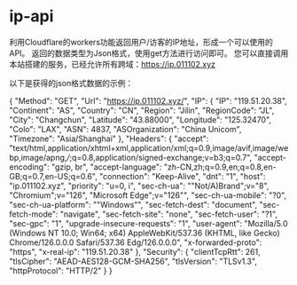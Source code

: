 # ip-api
利用Cloudflare的workers功能返回用户/访客的IP地址，形成一个可以使用的API。
返回的数据类型为Json格式，使用get方法进行访问即可。
您可以直接调用本站搭建的服务，已经允许所有跨域：https://ip.011102.xyz

以下是获得的json格式数据的示例：

{
    "Method": "GET",
    "Url": "https://ip.011102.xyz/",
    "IP": {
        "IP": "119.51.20.38",
        "Continent": "AS",
        "Country": "CN",
        "Region": "Jilin",
        "RegionCode": "JL",
        "City": "Changchun",
        "Latitude": "43.88000",
        "Longitude": "125.32470",
        "Colo": "LAX",
        "ASN": 4837,
        "ASOrganization": "China Unicom",
        "Timezone": "Asia/Shanghai"
    },
    "Headers": {
        "accept": "text/html,application/xhtml+xml,application/xml;q=0.9,image/avif,image/webp,image/apng,*/*;q=0.8,application/signed-exchange;v=b3;q=0.7",
        "accept-encoding": "gzip, br",
        "accept-language": "zh-CN,zh;q=0.9,en;q=0.8,en-GB;q=0.7,en-US;q=0.6",
        "connection": "Keep-Alive",
        "dnt": "1",
        "host": "ip.011102.xyz",
        "priority": "u=0, i",
        "sec-ch-ua": "\"Not/A)Brand\";v=\"8\", \"Chromium\";v=\"126\", \"Microsoft Edge\";v=\"126\"",
        "sec-ch-ua-mobile": "?0",
        "sec-ch-ua-platform": "\"Windows\"",
        "sec-fetch-dest": "document",
        "sec-fetch-mode": "navigate",
        "sec-fetch-site": "none",
        "sec-fetch-user": "?1",
        "sec-gpc": "1",
        "upgrade-insecure-requests": "1",
        "user-agent": "Mozilla/5.0 (Windows NT 10.0; Win64; x64) AppleWebKit/537.36 (KHTML, like Gecko) Chrome/126.0.0.0 Safari/537.36 Edg/126.0.0.0",
        "x-forwarded-proto": "https",
        "x-real-ip": "119.51.20.38"
    },
    "Security": {
        "clientTcpRtt": 261,
        "tlsCipher": "AEAD-AES128-GCM-SHA256",
        "tlsVersion": "TLSv1.3",
        "httpProtocol": "HTTP/2"
    }
}
